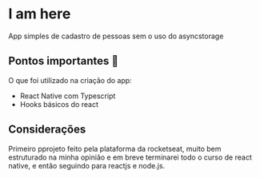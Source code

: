 # I am here
 App simples de cadastro de pessoas sem o uso do asyncstorage
## Pontos importantes 🎯
O que foi utilizado na criação do app:
- React Native com Typescript
- Hooks básicos do react
## Considerações
Primeiro pprojeto feito pela plataforma da rocketseat, muito bem estruturado na minha opinião e em breve terminarei todo o curso de react native, e então seguindo para reactjs e node.js.
